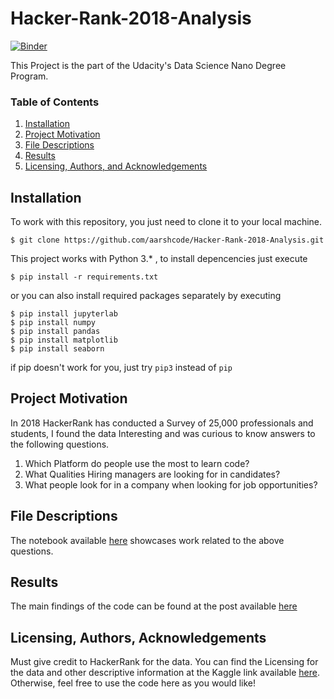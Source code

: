 
# Hacker-Rank-2018-Analysis
[![Binder](https://mybinder.org/badge_logo.svg)](https://mybinder.org/v2/gh/aarshcode/Hacker-Rank-2018-Analysis.git/HEAD)

This Project is the part of the Udacity's Data Science Nano Degree Program.

### Table of Contents

1. [Installation](#installation)
2. [Project Motivation](#motivation)
3. [File Descriptions](#files)
4. [Results](#results)
5. [Licensing, Authors, and Acknowledgements](#licensing)

## Installation <a name="installation"></a>

To work with this repository, you just need to clone it to your local machine.

```
$ git clone https://github.com/aarshcode/Hacker-Rank-2018-Analysis.git
```

This project works with Python 3.* , to install depencencies just execute
```
$ pip install -r requirements.txt
```
or you can also install required packages separately by executing
```
$ pip install jupyterlab
$ pip install numpy 
$ pip install pandas
$ pip install matplotlib
$ pip install seaborn
```
if pip doesn't work for you, just try `pip3` instead of `pip`

## Project Motivation<a name="motivation"></a>

In 2018 HackerRank has conducted a Survey of 25,000 professionals and students,
I found the data Interesting and was curious to know answers to the following questions.
1.  Which Platform do people use the most to learn code?
2.  What Qualities Hiring managers are looking for in candidates?
3.  What people look for in a company when looking for job opportunities?

## File Descriptions <a name="files"></a>

The notebook available [here](https://github.com/aarshcode/Hacker-Rank-2018-Analysis/blob/main/Hacker%20Rank%202018%20survey%20analysis.ipynb) showcases work related to the above questions.

## Results<a name="results"></a>

The main findings of the code can be found at the post available [here](https://medium.com/@aarshcode/hacker-rank-developer-survey-2018-5fa5060b802f)

## Licensing, Authors, Acknowledgements<a name="licensing"></a>

Must give credit to HackerRank for the data.  You can find the Licensing for the data and other descriptive information at the Kaggle link available [here](https://www.kaggle.com/hackerrank/developer-survey-2018).  Otherwise, feel free to use the code here as you would like!

